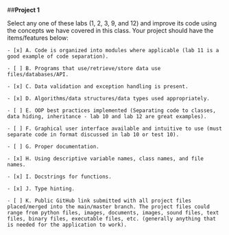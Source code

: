 ##**Project 1**

Select any one of these labs (1, 2, 3, 9, and 12) and improve its code using the concepts we have covered in this class. Your project should have the items/features below:

	- [x] A. Code is organized into modules where applicable (lab 11 is a good example of code separation).

	- [ ] B. Programs that use/retrieve/store data use files/databases/API.

	- [x] C. Data validation and exception handling is present.

	- [x] D. Algorithms/data structures/data types used appropriately.

	- [ ] E. OOP best practices implemented (Separating code to classes, data hiding, inheritance - lab 10 and lab 12 are great examples).

	- [ ] F. Graphical user interface available and intuitive to use (must separate code in format discussed in lab 10 or test 10).

	- [ ] G. Proper documentation.

	- [x] H. Using descriptive variable names, class names, and file names.

	- [x] I. Docstrings for functions.

	- [x] J. Type hinting.

	- [ ] K. Public GitHub link submitted with all project files placed/merged into the main/master branch. The project files could range from python files, images, documents, images, sound files, text files, binary files, executable files, etc. (generally anything that is needed for the application to work).